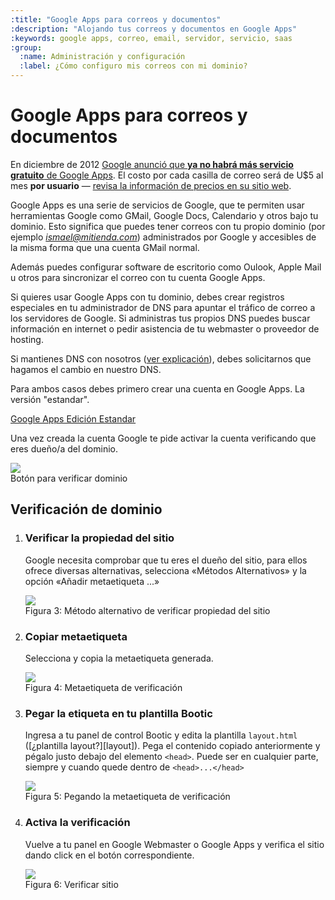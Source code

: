 ```yaml
---
:title: "Google Apps para correos y documentos"
:description: "Alojando tus correos y documentos en Google Apps"
:keywords: google apps, correo, email, servidor, servicio, saas
:group:
  :name: Administración y configuración
  :label: ¿Cómo configuro mis correos con mi dominio?
---
```


Google Apps para correos y documentos
====================================


<div class="note info">
<p>En diciembre de 2012 <a
href="http://googleenterprise.blogspot.ca/2012/12/changes-to-google-apps-for-businesses.html">Google
anunció que <strong>ya no habrá más servicio gratuito</strong> de Google Apps</a>.
El costo por cada casilla de correo será de U$5 al mes <strong>por
usuario</strong> — <a href="http://www.google.com/intl/es-419/enterprise/apps/business/pricing.html">
revisa la información de precios en su sitio web</a>.</p>
</div>


Google Apps es una serie de servicios de Google, que te permiten usar herramientas Google como GMail, Google Docs, Calendario y otros bajo tu dominio. Esto significa que puedes tener correos con tu propio dominio (por ejemplo *ismael@mitienda.com*) administrados por Google y accesibles de la misma forma que una cuenta GMail normal.

Además puedes configurar software de escritorio como Oulook, Apple Mail u otros para sincronizar el correo con tu cuenta Google Apps.

Si quieres usar Google Apps con tu dominio, debes crear registros especiales en tu administrador de DNS para apuntar el tráfico de correo a los servidores de Google. Si administras tus propios DNS puedes buscar información en internet o pedir asistencia de tu webmaster o proveedor de hosting.

Si mantienes DNS con nosotros ([ver explicación](/es/configuracion/dominio-propio)), debes solicitarnos que hagamos el cambio en nuestro DNS. 

Para ambos casos debes primero crear una cuenta en Google Apps. La versión "estandar".

[Google Apps Edición Estandar](http://www.google.com/apps/intl/es/group/index.html)

Una vez creada la cuenta Google te pide activar la cuenta verificando que eres dueño/a del dominio. 

<div class="captura">
  <div class="c-contenido">
    <a title="Activar cuenta en Google Apps" href="/img/servicios/verificar.png" rel="fancybox">
      <img src="/img/servicios/verificar-th.png" />
    </a>
  </div>
  <div class="c-pie">Botón para verificar dominio</div>
</div>

<div id="verificacion"></div>

## Verificación de dominio

1. ### Verificar la propiedad del sitio
    Google necesita comprobar que tu eres el dueño del sitio, para ellos ofrece diversas alternativas, selecciona
«Métodos Alternativos» y la opción «Añadir metaetiqueta ...» 
    <div class="captura"><div class="c-contenido"><a title="Verificar la propiedad del sitio" href="/img/posicionamiento/sitemap-3.png" rel="fancybox"><img src="/img/posicionamiento/sitemap-th-3.png" /></a></div><div class="c-pie">Figura 3: Método alternativo de verificar propiedad del sitio</div></div>

2. ### Copiar metaetiqueta
    Selecciona y copia la metaetiqueta generada.
    <div class="captura"><div class="c-contenido"><a title="Copiar metaetiquetar" href="/img/posicionamiento/sitemap-4.png" rel="fancybox"><img src="/img/posicionamiento/sitemap-th-4.png" /></a></div><div class="c-pie">Figura 4: Metaetiqueta de verificación</div></div>

3. ### Pegar la etiqueta en tu plantilla Bootic
	Ingresa a tu panel de control Bootic y edita la plantilla <code>layout.html</code>  ([¿plantilla layout?][layout]). Pega el contenido copiado anteriormente y pégalo justo debajo del elemento `<head>`. Puede ser en cualquier parte, siempre y cuando quede dentro de `<head>...</head>`
    <div class="captura"><div class="c-contenido"><a title="Pegar la etiqueta en tu plantilla Bootic" href="/img/posicionamiento/sitemap-5.png" rel="fancybox"><img src="/img/posicionamiento/sitemap-th-5.png" /></a></div><div class="c-pie">Figura 5: Pegando la metaetiqueta de verificación</div></div>

4. ### Activa la verificación
	Vuelve a tu panel en Google Webmaster o Google Apps y verifica el sitio dando click en el botón correspondiente.
    <div class="captura"><div class="c-contenido"><a title="Verifica la propiedad del sitio" href="/img/posicionamiento/sitemap-6.png" rel="fancybox"><img src="/img/posicionamiento/sitemap-th-6.png" /></a></div><div class="c-pie">Figura 6: Verificar sitio</div></div>

